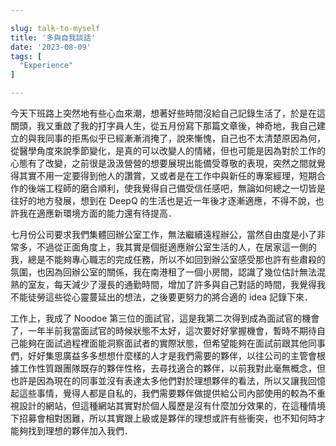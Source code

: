 ```yaml
---

slug: talk-to-myself
title: '多與自我談話'
date: '2023-08-09'
tags: [
  "Experience"
]

---
```


今天下班路上突然地有些心血來潮，想著好些時間沒給自己記錄生活了，於是在這關頭，我又重啟了我的打字員人生，從五月份寫下那篇文章後，神奇地，我自己建立的與我同事的拒馬似乎已經漸漸消掩了，說來慚愧，自己也不太清楚原因為何，從醫學角度來說季節變化，是真的可以改變人的情緒，但也可能是因為對於工作的心態有了改變，之前很是汲汲營營的想要展現出能備受尊敬的表現，突然之間就覺得其實不用一定要得到他人的讚賞，又或者是在工作中與新任的專案經理，短期合作的後端工程師的磨合順利，使我覺得自己備受信任感吧，無論如何總之一切皆是往好的地方發展，想到在 DeepQ 的生活也是近一年後才逐漸適應，不得不說，也許我在適應新環境方面的能力還有待提高．

七月份公司要求我們集體回辦公室工作，無法繼續遠程辦公，當然自由度是小了非常多，不過從正面角度上，我其實是個挺適應辦公室生活的人，在居家這一側的我，總是不能夠專心職志的完成任務，所以不如回到辦公室感受那也許有些肅殺的氛圍，也因為回辦公室的關係，我在南港租了一個小房間，認識了幾位估計無法混熟的室友，每天減少了漫長的通勤時間，增加了許多與自己對話的時間，我覺得我不能徒勞這些從心靈蔓延出的想法，之後要更努力的將合適的 idea 記錄下來．

工作上，我成了 Noodoe 第三位的面試官，這是我第二次得到成為面試官的機會了，一年半前我當面試官的時候狀態不太好，這次要好好掌握機會，暫時不期待自己能夠在面試過程裡面能洞察面試者的實際狀態，但希望能夠在面試前跟其他同事們，好好集思廣益多多想想什麼樣的人才是我們需要的夥伴，以往公司的主管會根據工作性質跟團隊既存的夥伴性格，去尋找適合的夥伴，以前我對此毫無概念，但也許是因為現在的同事並沒有表達太多他們對於理想夥伴的看法，所以又讓我回憶起這些事情，覺得人都是自私的，我們需要夥伴做提供給公司內部使用的較為不重視設計的網站，但這種網站其實對於個人履歷是沒有什麼加分效果的，在這種情境下招募會相對困難，所以其實跟上級或是夥伴的理想或許有些衝突，也不知何時才能夠找到理想的夥伴加入我們．

